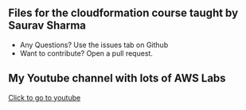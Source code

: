 
## Files for the cloudformation course taught by Saurav Sharma

- Any Questions? Use the issues tab on Github
- Want to contribute? Open a pull request. 


## My Youtube channel with lots of AWS Labs
[Click to go to youtube](https://www.youtube.com/c/sauravsharmacloud)
